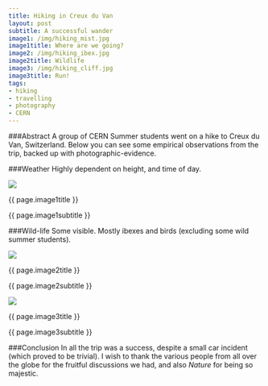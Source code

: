 ```yaml
---
title: Hiking in Creux du Van
layout: post
subtitle: A successful wander
image1: /img/hiking_mist.jpg
image1title: Where are we going?
image2: /img/hiking_ibex.jpg
image2title: Wildlife
image3: /img/hiking_cliff.jpg
image3title: Run!
tags:
- hiking
- travelling
- photography
- CERN
---
```


###Abstract
A group of CERN Summer students went on a hike to Creux du Van, Switzerland.
Below you can see some empirical observations from the trip, backed up with photographic-evidence.

###Weather
Highly dependent on height, and time of day. 

<div class="carousel slide">
  <!-- Carousel items -->
	<div class="carousel-inner">
		<div class="active item">
			<img class="carouselImage" src=" {{ page.image1 }}"> 
			<div class="container">
				<div class="carousel-caption">
					<p class="lead"> {{ page.image1title }}</p>
					<p class="muted"> {{ page.image1subtitle }}</p>
				</div>
			</div>
		</div>
	</div>
</div>

###Wild-life
Some visible. Mostly ibexes and birds (excluding some wild summer students).

<div class="carousel slide">
  <!-- Carousel items -->
	<div class="carousel-inner">
		<div class="active item">
			<img class="carouselImage" src=" {{ page.image2 }}"> 
			<div class="container">
				<div class="carousel-caption">
					<p class="lead"> {{ page.image2title }}</p>
					<p class="muted"> {{ page.image2subtitle }}</p>
				</div>
			</div>
		</div>
	</div>
</div>

<div class="carousel slide">
  <!-- Carousel items -->
	<div class="carousel-inner">
		<div class="active item">
			<img class="carouselImage" src=" {{ page.image3 }}"> 
			<div class="container">
				<div class="carousel-caption">
					<p class="lead"> {{ page.image3title }}</p>
					<p class="muted"> {{ page.image3subtitle }}</p>
				</div>
			</div>
		</div>
	</div>
</div>

###Conclusion
In all the trip was a success, despite a small car incident (which proved to be trivial).
I wish to thank the various people from all over the globe for the fruitful discussions we had, and also _Nature_ for being so majestic.

